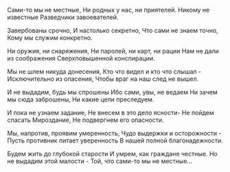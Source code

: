   Сами-то мы не местные,
Ни родных у нас, ни приятелей.
Никому не известные
Разведчики завоевателей.

Завербованы срочно,
И настолько секретно,
Что сами не знаем точно,
Кому мы служим конкретно.

Ни оружия, ни снаряжения,
Ни паролей, ни карт, ни рации
Нам не дали из соображения
Сверхповышенной конспирации.

Мы не шлем никуда донесения,
Кто что видел и кто что слышал -
Исключительно из опасения,
Чтобы враг на наш след не вышел.

И не выдадим, будь мы спрошены
Ибо сами, увы, не ведаем
Ни зачем мы сюда заброшены,
Ни какие цели преследуем.

И пока не узнаем задание,
Не внесем в это дело ясности-
Не пойдем спасать Мироздание,
Не подвергнем его опасности.

Мы, напротив, проявим умеренность,
Чудо выдержки и осторожности -
Пусть противник питает уверенность
В нашей полной благонадежности.

Будем жить до глубокой старости
И умрем, как граждане честные.
Но не выдадим этой малости -
Той, что сами-то мы не местные...      